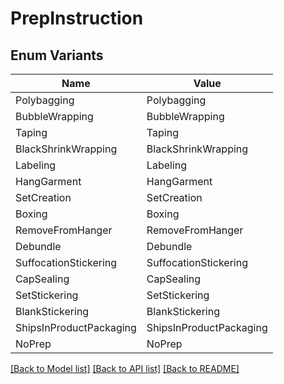 # PrepInstruction

## Enum Variants

| Name | Value |
|---- | -----|
| Polybagging | Polybagging |
| BubbleWrapping | BubbleWrapping |
| Taping | Taping |
| BlackShrinkWrapping | BlackShrinkWrapping |
| Labeling | Labeling |
| HangGarment | HangGarment |
| SetCreation | SetCreation |
| Boxing | Boxing |
| RemoveFromHanger | RemoveFromHanger |
| Debundle | Debundle |
| SuffocationStickering | SuffocationStickering |
| CapSealing | CapSealing |
| SetStickering | SetStickering |
| BlankStickering | BlankStickering |
| ShipsInProductPackaging | ShipsInProductPackaging |
| NoPrep | NoPrep |


[[Back to Model list]](../README.md#documentation-for-models) [[Back to API list]](../README.md#documentation-for-api-endpoints) [[Back to README]](../README.md)


